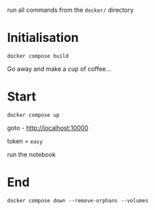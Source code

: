 run all commands from the `docker/` directory

# Initialisation

`docker compose build`

Go away and make a cup of coffee...

# Start

`docker compose up`

goto - <http://localhost:10000>

token = `easy`

run the notebook

# End

`docker compose down --remove-orphans --volumes`
